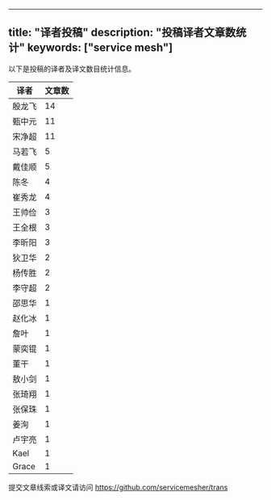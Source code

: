 
---
title: "译者投稿"
description: "投稿译者文章数统计"
keywords: ["service mesh"]
---

以下是投稿的译者及译文数目统计信息。

| 译者 | 文章数 |
| ---- | ---- |
|殷龙飞 | 14|
|甄中元 | 11|
|宋净超 | 11|
|马若飞 | 5|
|戴佳顺 | 5|
|陈冬 | 4|
|崔秀龙 | 4|
|王帅俭 | 3|
|王全根 | 3|
|李昕阳 | 3|
|狄卫华 | 2|
|杨传胜 | 2|
|李守超 | 2|
|邵思华 | 1|
|赵化冰 | 1|
|詹叶 | 1|
|蒙奕锟 | 1|
|董干 | 1|
|敖小剑 | 1|
|张琦翔 | 1|
|张保珠 | 1|
|姜洵 | 1|
|卢宇亮 | 1|
|Kael | 1|
|Grace | 1|
提交文章线索或译文请访问 https://github.com/servicemesher/trans
